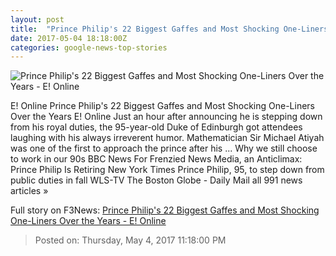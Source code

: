 ```yaml
---
layout: post
title:  "Prince Philip's 22 Biggest Gaffes and Most Shocking One-Liners Over the Years - E! Online"
date: 2017-05-04 18:18:00Z
categories: google-news-top-stories
---
```


![Prince Philip's 22 Biggest Gaffes and Most Shocking One-Liners Over the Years - E! Online](http://akns-images.eonline.com/eol_images/Entire_Site/201743/rs_600x600-170503203219-rs_600x600-130617061754-300.PrincePhillip.jc.hospital.jpg?downsize=450:*&crop=450:350;left,top)

E! Online Prince Philip's 22 Biggest Gaffes and Most Shocking One-Liners Over the Years E! Online Just an hour after announcing he is stepping down from his royal duties, the 95-year-old Duke of Edinburgh got attendees laughing with his always irreverent humor. Mathematician Sir Michael Atiyah was one of the first to approach the prince after his ... Why we still choose to work in our 90s BBC News For Frenzied News Media, an Anticlimax: Prince Philip Is Retiring New York Times Prince Philip, 95, to step down from public duties in fall WLS-TV The Boston Globe - Daily Mail all 991 news articles »


Full story on F3News: [Prince Philip's 22 Biggest Gaffes and Most Shocking One-Liners Over the Years - E! Online](http://www.f3nws.com/n/YeNey)

> Posted on: Thursday, May 4, 2017 11:18:00 PM
